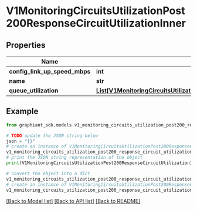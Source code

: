 # V1MonitoringCircuitsUtilizationPost200ResponseCircuitUtilizationInner


## Properties

Name | Type | Description | Notes
------------ | ------------- | ------------- | -------------
**config_link_up_speed_mbps** | **int** |  | [optional] 
**name** | **str** |  | [optional] 
**queue_utilization** | [**List[V1MonitoringCircuitsUtilizationPost200ResponseCircuitUtilizationInnerQueueUtilizationInner]**](V1MonitoringCircuitsUtilizationPost200ResponseCircuitUtilizationInnerQueueUtilizationInner.md) |  | [optional] 

## Example

```python
from graphiant_sdk.models.v1_monitoring_circuits_utilization_post200_response_circuit_utilization_inner import V1MonitoringCircuitsUtilizationPost200ResponseCircuitUtilizationInner

# TODO update the JSON string below
json = "{}"
# create an instance of V1MonitoringCircuitsUtilizationPost200ResponseCircuitUtilizationInner from a JSON string
v1_monitoring_circuits_utilization_post200_response_circuit_utilization_inner_instance = V1MonitoringCircuitsUtilizationPost200ResponseCircuitUtilizationInner.from_json(json)
# print the JSON string representation of the object
print(V1MonitoringCircuitsUtilizationPost200ResponseCircuitUtilizationInner.to_json())

# convert the object into a dict
v1_monitoring_circuits_utilization_post200_response_circuit_utilization_inner_dict = v1_monitoring_circuits_utilization_post200_response_circuit_utilization_inner_instance.to_dict()
# create an instance of V1MonitoringCircuitsUtilizationPost200ResponseCircuitUtilizationInner from a dict
v1_monitoring_circuits_utilization_post200_response_circuit_utilization_inner_from_dict = V1MonitoringCircuitsUtilizationPost200ResponseCircuitUtilizationInner.from_dict(v1_monitoring_circuits_utilization_post200_response_circuit_utilization_inner_dict)
```
[[Back to Model list]](../README.md#documentation-for-models) [[Back to API list]](../README.md#documentation-for-api-endpoints) [[Back to README]](../README.md)



